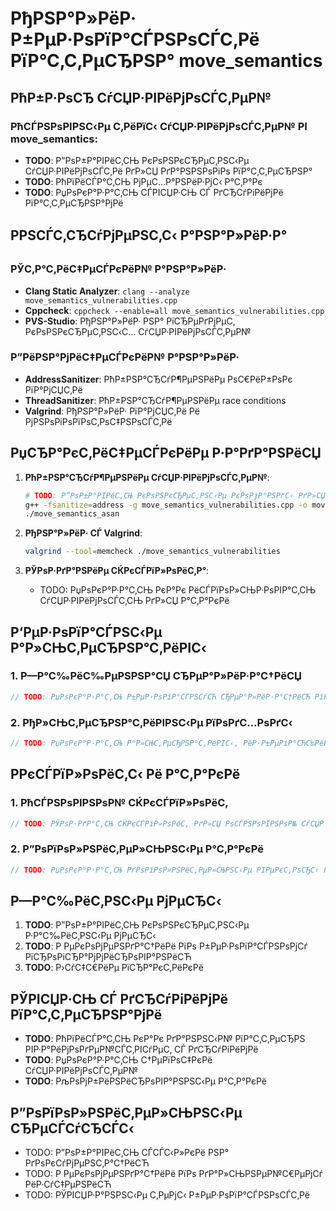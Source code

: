 # РђРЅР°Р»РёР· Р±РµР·РѕРїР°СЃРЅРѕСЃС‚Рё РїР°С‚С‚РµСЂРЅР° move_semantics

## РћР±Р·РѕСЂ СѓСЏР·РІРёРјРѕСЃС‚РµР№

### РћСЃРЅРѕРІРЅС‹Рµ С‚РёРїС‹ СѓСЏР·РІРёРјРѕСЃС‚РµР№ РІ move_semantics:
- **TODO**: Р”РѕР±Р°РІРёС‚СЊ РєРѕРЅРєСЂРµС‚РЅС‹Рµ СѓСЏР·РІРёРјРѕСЃС‚Рё РґР»СЏ РґР°РЅРЅРѕРіРѕ РїР°С‚С‚РµСЂРЅР°
- **TODO**: РћРїРёСЃР°С‚СЊ РјРµС…Р°РЅРёР·РјС‹ Р°С‚Р°Рє
- **TODO**: РџРѕРєР°Р·Р°С‚СЊ СЃРІСЏР·СЊ СЃ РґСЂСѓРіРёРјРё РїР°С‚С‚РµСЂРЅР°РјРё

## РРЅСЃС‚СЂСѓРјРµРЅС‚С‹ Р°РЅР°Р»РёР·Р°

### РЎС‚Р°С‚РёС‡РµСЃРєРёР№ Р°РЅР°Р»РёР·
- **Clang Static Analyzer**: `clang --analyze move_semantics_vulnerabilities.cpp`
- **Cppcheck**: `cppcheck --enable=all move_semantics_vulnerabilities.cpp`
- **PVS-Studio**: РђРЅР°Р»РёР· РЅР° РїСЂРµРґРјРµС‚ РєРѕРЅРєСЂРµС‚РЅС‹С… СѓСЏР·РІРёРјРѕСЃС‚РµР№

### Р”РёРЅР°РјРёС‡РµСЃРєРёР№ Р°РЅР°Р»РёР·
- **AddressSanitizer**: РћР±РЅР°СЂСѓР¶РµРЅРёРµ РѕС€РёР±РѕРє РїР°РјСЏС‚Рё
- **ThreadSanitizer**: РћР±РЅР°СЂСѓР¶РµРЅРёРµ race conditions
- **Valgrind**: РђРЅР°Р»РёР· РїР°РјСЏС‚Рё Рё РјРЅРѕРіРѕРїРѕС‚РѕС‡РЅРѕСЃС‚Рё

## РџСЂР°РєС‚РёС‡РµСЃРєРёРµ Р·Р°РґР°РЅРёСЏ

1. **РћР±РЅР°СЂСѓР¶РµРЅРёРµ СѓСЏР·РІРёРјРѕСЃС‚РµР№**:
   ```bash
   # TODO: Р”РѕР±Р°РІРёС‚СЊ РєРѕРЅРєСЂРµС‚РЅС‹Рµ РєРѕРјР°РЅРґС‹ РґР»СЏ РґР°РЅРЅРѕРіРѕ РїР°С‚С‚РµСЂРЅР°
   g++ -fsanitize=address -g move_semantics_vulnerabilities.cpp -o move_semantics_asan
   ./move_semantics_asan
   ```

2. **РђРЅР°Р»РёР· СЃ Valgrind**:
   ```bash
   valgrind --tool=memcheck ./move_semantics_vulnerabilities
   ```

3. **РЎРѕР·РґР°РЅРёРµ СЌРєСЃРїР»РѕРёС‚Р°**:
   - TODO: РџРѕРєР°Р·Р°С‚СЊ РєР°Рє РёСЃРїРѕР»СЊР·РѕРІР°С‚СЊ СѓСЏР·РІРёРјРѕСЃС‚СЊ РґР»СЏ Р°С‚Р°РєРё

## Р‘РµР·РѕРїР°СЃРЅС‹Рµ Р°Р»СЊС‚РµСЂРЅР°С‚РёРІС‹

### 1. Р—Р°С‰РёС‰РµРЅРЅР°СЏ СЂРµР°Р»РёР·Р°С†РёСЏ
```cpp
// TODO: РџРѕРєР°Р·Р°С‚СЊ Р±РµР·РѕРїР°СЃРЅСѓСЋ СЂРµР°Р»РёР·Р°С†РёСЋ РїР°С‚С‚РµСЂРЅР°
```

### 2. РђР»СЊС‚РµСЂРЅР°С‚РёРІРЅС‹Рµ РїРѕРґС…РѕРґС‹
```cpp
// TODO: РџРѕРєР°Р·Р°С‚СЊ Р°Р»СЊС‚РµСЂРЅР°С‚РёРІС‹, РёР·Р±РµРіР°СЋС‰РёРµ СѓСЏР·РІРёРјРѕСЃС‚РµР№
```

## Р­РєСЃРїР»РѕРёС‚С‹ Рё Р°С‚Р°РєРё

### 1. РћСЃРЅРѕРІРЅРѕР№ СЌРєСЃРїР»РѕРёС‚
```cpp
// TODO: РЎРѕР·РґР°С‚СЊ СЌРєСЃРїР»РѕРёС‚ РґР»СЏ РѕСЃРЅРѕРІРЅРѕР№ СѓСЏР·РІРёРјРѕСЃС‚Рё
```

### 2. Р”РѕРїРѕР»РЅРёС‚РµР»СЊРЅС‹Рµ Р°С‚Р°РєРё
```cpp
// TODO: РџРѕРєР°Р·Р°С‚СЊ РґРѕРїРѕР»РЅРёС‚РµР»СЊРЅС‹Рµ РІРµРєС‚РѕСЂС‹ Р°С‚Р°Рє
```

## Р—Р°С‰РёС‚РЅС‹Рµ РјРµСЂС‹

1. **TODO**: Р”РѕР±Р°РІРёС‚СЊ РєРѕРЅРєСЂРµС‚РЅС‹Рµ Р·Р°С‰РёС‚РЅС‹Рµ РјРµСЂС‹
2. **TODO**: Р РµРєРѕРјРµРЅРґР°С†РёРё РїРѕ Р±РµР·РѕРїР°СЃРЅРѕРјСѓ РїСЂРѕРіСЂР°РјРјРёСЂРѕРІР°РЅРёСЋ
3. **TODO**: Р›СѓС‡С€РёРµ РїСЂР°РєС‚РёРєРё

## РЎРІСЏР·СЊ СЃ РґСЂСѓРіРёРјРё РїР°С‚С‚РµСЂРЅР°РјРё

- **TODO**: РћРїРёСЃР°С‚СЊ РєР°Рє РґР°РЅРЅС‹Р№ РїР°С‚С‚РµСЂРЅ РІР·Р°РёРјРѕРґРµР№СЃС‚РІСѓРµС‚ СЃ РґСЂСѓРіРёРјРё
- **TODO**: РџРѕРєР°Р·Р°С‚СЊ С†РµРїРѕС‡РєРё СѓСЏР·РІРёРјРѕСЃС‚РµР№
- **TODO**: РљРѕРјР±РёРЅРёСЂРѕРІР°РЅРЅС‹Рµ Р°С‚Р°РєРё

## Р”РѕРїРѕР»РЅРёС‚РµР»СЊРЅС‹Рµ СЂРµСЃСѓСЂСЃС‹

- TODO: Р”РѕР±Р°РІРёС‚СЊ СЃСЃС‹Р»РєРё РЅР° РґРѕРєСѓРјРµРЅС‚Р°С†РёСЋ
- TODO: Р РµРєРѕРјРµРЅРґР°С†РёРё РїРѕ РґР°Р»СЊРЅРµР№С€РµРјСѓ РёР·СѓС‡РµРЅРёСЋ
- TODO: РЎРІСЏР·Р°РЅРЅС‹Рµ С‚РµРјС‹ Р±РµР·РѕРїР°СЃРЅРѕСЃС‚Рё

